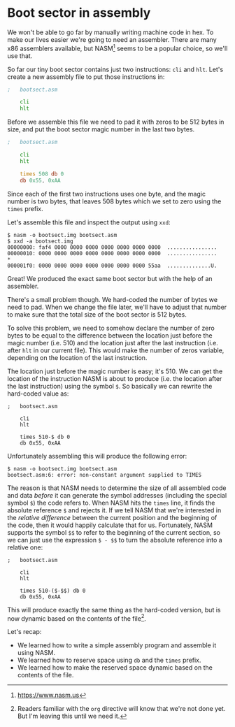 # Boot sector in assembly

We won't be able to go far by manually writing machine code in hex. To make our lives easier we're going to need an assembler. There are many x86 assemblers available, but NASM[^1] seems to be a popular choice, so we'll use that.

[^1]: https://www.nasm.us

So far our tiny boot sector contains just two instructions: `cli` and `hlt`. Let's create a new assembly file to put those instructions in:

```asm
;   bootsect.asm

    cli
    hlt
```

Before we assemble this file we need to pad it with zeros to be 512 bytes in size, and put the boot sector magic number in the last two bytes.

```asm
;   bootsect.asm

    cli
    hlt

    times 508 db 0
    db 0x55, 0xAA
```

Since each of the first two instructions uses one byte, and the magic number is two bytes, that leaves 508 bytes which we set to zero using the `times` prefix.

Let's assemble this file and inspect the output using `xxd`:

```
$ nasm -o bootsect.img bootsect.asm
$ xxd -a bootsect.img
00000000: faf4 0000 0000 0000 0000 0000 0000 0000  ................
00000010: 0000 0000 0000 0000 0000 0000 0000 0000  ................
*
000001f0: 0000 0000 0000 0000 0000 0000 0000 55aa  ..............U.
```

Great! We produced the exact same boot sector  but with the help of an assembler.

There's a small problem though. We hard-coded the number of bytes we need to pad. When we change the file later, we'll have to adjust that number to make sure that the total size of the boot sector is 512 bytes.

To solve this problem, we need to somehow declare the number of zero bytes to be equal to the difference between the location just before the magic number (i.e. 510) and the location just after the last instruction (i.e. after `hlt` in our current file). This would make the number of zeros variable, depending on the location of the last instruction.

The location just before the magic number is easy; it's 510. We can get the location of the instruction NASM is about to produce (i.e. the location after the last instruction) using the symbol `$`. So basically we can rewrite the hard-coded value as:

```
;   bootsect.asm

    cli
    hlt

    times 510-$ db 0
    db 0x55, 0xAA
```

Unfortunately assembling this will produce the following error:

```
$ nasm -o bootsect.img bootsect.asm
bootsect.asm:6: error: non-constant argument supplied to TIMES
```

The reason is that NASM needs to determine the size of all assembled code and data _before_ it can generate the symbol addresses (including the special symbol `$`) the code refers to. When NASM hits the `times` line, it finds the absolute reference `$` and rejects it. If we tell NASM that we're interested in the _relative difference_ between the current position and the beginning of the code, then it would happily calculate that for us. Fortunately, NASM supports the symbol `$$` to refer to the beginning of the current section, so we can just use the expression `$ - $$` to turn the absolute reference into a relative one:

```
;   bootsect.asm

    cli
    hlt

    times 510-($-$$) db 0
    db 0x55, 0xAA
```

This will produce exactly the same thing as the hard-coded version, but is now dynamic based on the contents of the file[^2].

[^2]: Readers familiar with the `org` directive will know that we're not done yet. But I'm leaving this until we need it.

Let's recap:
* We learned how to write a simple assembly program and assemble it using NASM.
* We learned how to reserve space using `db` and the `times` prefix.
* We learned how to make the reserved space dynamic based on the contents of the file.
